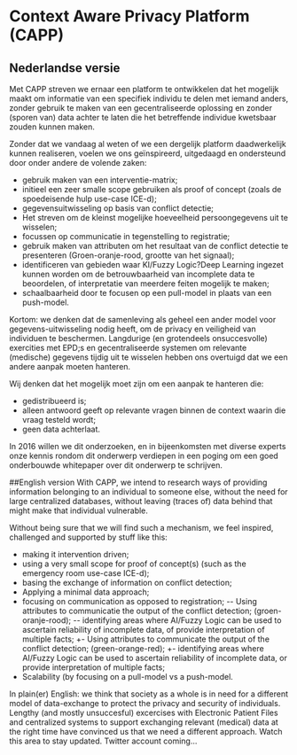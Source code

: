 # Context Aware Privacy Platform (CAPP)
## Nederlandse versie

Met CAPP streven we ernaar een platform te ontwikkelen dat het mogelijk maakt om informatie van een specifiek individu te delen met iemand anders, zonder gebruik te maken van een gecentraliseerde oplossing en zonder (sporen van) data achter te laten die het betreffende individue kwetsbaar zouden kunnen maken.

Zonder dat we vandaag al weten of we een dergelijk platform daadwerkelijk kunnen realiseren, voelen we ons geïnspireerd, uitgedaagd en ondersteund door onder andere de volende zaken:
- gebruik maken van een interventie-matrix;
- initieel een zeer smalle scope gebruiken als proof of concept (zoals de spoedeisende hulp use-case ICE-d);
- gegevensuitwisseling op basis van conflict detectie;
- Het streven om de kleinst mogelijke hoeveelheid persoongegevens uit te wisselen;
- focussen op communicatie in tegenstelling to registratie;
- gebruik maken van attributen om het resultaat van de conflict detectie te presenteren (Groen-oranje-rood, grootte van het signaal);
- identificeren van gebieden waar KI/Fuzzy Logic?Deep Learning ingezet kunnen worden om de betrouwbaarheid van incomplete data te beoordelen, of interpretatie van meerdere feiten mogelijk te maken;
- schaalbaarheid door te focusen op een pull-model in plaats van een push-model.

Kortom: we denken dat de samenleving als geheel een ander model voor gegevens-uitwisseling nodig heeft, om de privacy en veiligheid van individuen te beschermen. Langdurige (en grotendeels onsuccesvolle) exercities met EPD;s en gecentraliseerde systemen om relevante (medische) gegevens tijdig uit te wisselen hebben ons overtuigd dat we een andere aanpak moeten hanteren. 

Wij denken dat het mogelijk moet zijn om een aanpak te hanteren die:
- gedistribueerd is;
- alleen antwoord geeft op relevante vragen binnen de context waarin die vraag testeld wordt;
- geen data achterlaat.

In 2016 willen we dit onderzoeken, en in bijeenkomsten met diverse experts onze kennis rondom dit onderwerp verdiepen in een poging om een goed onderbouwde whitepaper over dit onderwerp te schrijven.

##English version
With CAPP, we intend to research ways of providing information belonging to an individual to someone else, without the need for large centralized databases, without leaving (traces of) data behind that might make that individual vulnerable.
 
 Without being sure that we will find such a mechanism, we feel inspired, challenged and supported by stuff like this:
 - making it intervention driven;
 - using a very small scope for proof of concept(s) (such as the emergency room use-case ICE-d);
  - basing the exchange of information on conflict detection; 
  - Applying a minimal data approach;
  - focusing on communication as opposed to registration;
 -- Using attributes to communicatie the output of the conflict detection; (groen-oranje-rood);
 -- identifying areas where AI/Fuzzy Logic can be used to ascertain reliability of incomplete data, of provide interpretation of multiple facts;
 +- Using attributes to communicate the output of the conflict detection; (green-orange-red);
 +- identifying areas where AI/Fuzzy Logic can be used to ascertain reliability of incomplete data, or provide interpretation of multiple facts;
  - Scalability (by focusing on a pull-model vs a push-model.
  
  In plain(er) English: we think that society as a whole is in need for a different model of data-exchange to protect the privacy and security of individuals. Lengthy (and mostly unsuccesful) excercises with Electronic Patient Files and centralized systems to support exchanging relevant (medical) data at the right time have convinced us that we need a different approach.
Watch this area to stay updated. Twitter account coming...
